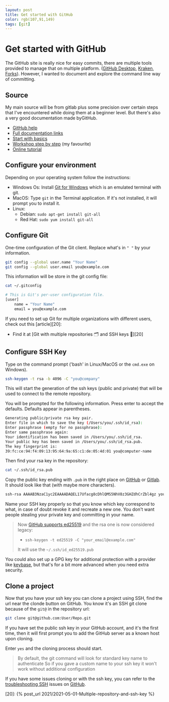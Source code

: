 ```yaml
---
layout: post
title: Get started with GitHub
color: rgb(107,91,149)
tags: [git]
---
```


# Get started with GitHub

The GitHub site is really nice for easy commits, there are multiple tools provided to manage that on multiple platform.
([GitHub Desktop][10], [Kraken][11], [Forks][12]).
However, I wanted to document and explore the command line way of committing.

## Source

My main source will be from gitlab plus some precision over certain steps that I've encountered while doing them at a beginner level. But there's also a very good documentation made byGitHub.

- [GitHub help][1]
- [Full documentation links][2]
- [Start with basics][3]
- [Workshop step by step][4] (my favourite)
- [Online tutorial][5]

## Configure your environment

Depending on your operating system follow the instructions:

- Windows Os: Install [Git for Windows][7] which is an emulated terminal with git.
- MacOS: Type `git` in the Terminal application. If it's not installed, it will prompt you to install it.
- Linux:
  - Debian: `sudo apt-get install git-all`
  - Red Hat: `sudo yum install git-all`

## Configure Git

One-time configuration of the Git client. Replace what's in `" "` by your information.

```bash
git config --global user.name "Your Name"
git config --global user.email you@example.com
```

This information will be store in the git config file:

```bash
cat ~/.gitconfig

# This is Git's per-user configuration file.
[user]
	name = "Your Name"
	email = you@example.com
```

If you need to set up Git for multiple organizations with different users, 
check out this [article][20]:

- Find it at [Git with multiple repositories 🗂 and SSH keys 🔑][20]

## Configure SSH Key

Type on the command prompt ('bash' in Linux/MacOS or the `cmd.exe` on Windows).

```bash
ssh-keygen -t rsa -b 4096 -C "you@company"
```

This will start the generation of the ssh keys (public and private) that will be used to connect to the remote repository.

You will be prompted for the following information. 
Press enter to accept the defaults. 
Defaults appear in parentheses.

```bash
Generating public/private rsa key pair.
Enter file in which to save the key (/Users/you/.ssh/id_rsa):
Enter passphrase (empty for no passphrase):
Enter same passphrase again:
Your identification has been saved in /Users/you/.ssh/id_rsa.
Your public key has been saved in /Users/you/.ssh/id_rsa.pub.
The key fingerprint is:
39:fc:ce:94:f4:09:13:95:64:9a:65:c1:de:05:4d:01 you@computer-name
```    

Then find your rsa key in the repository:

```bash
cat ~/.ssh/id_rsa.pub
```

Copy the public key ending with `.pub` in the right place on [GitHub][5] or [Gitlab][6].
It should look like that (with maybe more characters).

```bash
ssh-rsa AAAAB3NzaC1yc2EAAAADAQEL17Ufacg8cDhlQMS5NhV8z3GHZdhCrZbl4gz you@company
```

Name your SSH key properly so that you know which key correspond to what, in case of doubt revoke it and recreate a new one.
You don't want people stealing your private key and committing in your name.

> Now [GitHub supports ed25519][9] and the rsa one is now considered legacy:
> - `ssh-keygen -t ed25519 -C "your_email@example.com"`
>
> It will use the `~/.ssh/id_ed25519.pub`

You could also set up a GPG key for additional protection with a provider like [keybase][8], 
but that's for a bit more advanced when you need extra security. 

## Clone a project

Now that you have your ssh key you can clone a project using SSH, find the url near the clonde button on GitHub.
You know it's an SSH git clone because of the `git@` in the repository url:

```bash
git clone git@github.com:User/Repo.git
```

If you have set the public ssh key in your GitHub account, and it's the first time,
then it will first prompt you to add the GitHub server as a known host upon cloning.

Enter `yes` and the cloning process should start.

> By default, the git command will look for standard key name to authenticate
> So if you gave a custom name to your ssh key it won't work without additional configuration

If you have some issues cloning or with the ssh key, you can refer to the [troubleshooting SSH][13]
issues on [GitHub][13].


[1]: https://help.github.com/
[2]: https://docs.gitlab.com/ce/README.html
[3]: https://docs.gitlab.com/ce/gitlab-basics/README.html
[4]: https://docs.gitlab.com/ce/university/training/user_training.html#committing
[5]: https://github.com/settings/keys
[6]: https://gitlab.com/profile/keys
[7]: https://git-for-windows.github.io
[8]: https://keybase.io/encrypt
[9]: https://docs.github.com/en/authentication/connecting-to-github-with-ssh/generating-a-new-ssh-key-and-adding-it-to-the-ssh-agent
[10]: https://desktop.github.com/
[11]: https://support.gitkraken.com/how-to-install
[12]: https://git-fork.com/
[13]: https://docs.github.com/en/authentication/troubleshooting-ssh
[20]: {% post_url 2021/2021-05-01-Multiple-repository-and-ssh-key %}